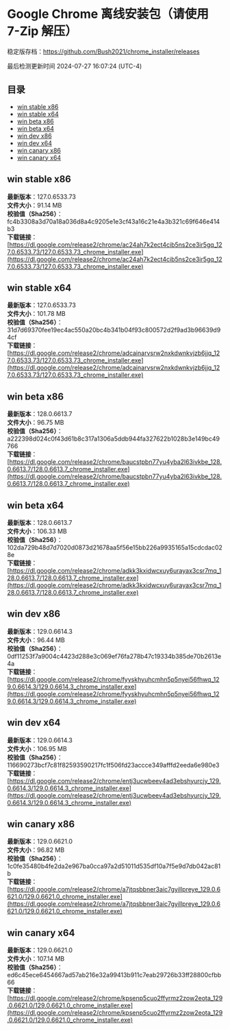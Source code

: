 # Google Chrome 离线安装包（请使用 7-Zip 解压）
稳定版存档：<https://github.com/Bush2021/chrome_installer/releases>

最后检测更新时间
2024-07-27 16:07:24 (UTC-4)


## 目录
* [win stable x86](https://github.com/Bush2021/chrome_installer?tab=readme-ov-file#win-stable-x86)
* [win stable x64](https://github.com/Bush2021/chrome_installer?tab=readme-ov-file#win-stable-x64)
* [win beta x86](https://github.com/Bush2021/chrome_installer?tab=readme-ov-file#win-beta-x86)
* [win beta x64](https://github.com/Bush2021/chrome_installer?tab=readme-ov-file#win-beta-x64)
* [win dev x86](https://github.com/Bush2021/chrome_installer?tab=readme-ov-file#win-dev-x86)
* [win dev x64](https://github.com/Bush2021/chrome_installer?tab=readme-ov-file#win-dev-x64)
* [win canary x86](https://github.com/Bush2021/chrome_installer?tab=readme-ov-file#win-canary-x86)
* [win canary x64](https://github.com/Bush2021/chrome_installer?tab=readme-ov-file#win-canary-x64)

## win stable x86
**最新版本**：127.0.6533.73  
**文件大小**：91.14 MB  
**校验值（Sha256）**：fc4b3308a3d70a18a036d8a4c9205e1e3cf43a16c21e4a3b321c69f646e414b3  
**下载链接**：[https://dl.google.com/release2/chrome/ac24ah7k2ect4cib5ns2ce3ir5gq_127.0.6533.73/127.0.6533.73_chrome_installer.exe](https://dl.google.com/release2/chrome/ac24ah7k2ect4cib5ns2ce3ir5gq_127.0.6533.73/127.0.6533.73_chrome_installer.exe)  

## win stable x64
**最新版本**：127.0.6533.73  
**文件大小**：101.78 MB  
**校验值（Sha256）**：31d7d69370fee19ec4ac550a20bc4b341b04f93c800572d2f9ad3b96639d94cf  
**下载链接**：[https://dl.google.com/release2/chrome/adcainarvsrw2nxkdwnkvjzb6jjq_127.0.6533.73/127.0.6533.73_chrome_installer.exe](https://dl.google.com/release2/chrome/adcainarvsrw2nxkdwnkvjzb6jjq_127.0.6533.73/127.0.6533.73_chrome_installer.exe)  

## win beta x86
**最新版本**：128.0.6613.7  
**文件大小**：96.75 MB  
**校验值（Sha256）**：a222398d024c0f43d61b8c317a1306a5ddb944fa327622b1028b3e149bc49766  
**下载链接**：[https://dl.google.com/release2/chrome/baucstpbn77yu4yba2l63ivkbe_128.0.6613.7/128.0.6613.7_chrome_installer.exe](https://dl.google.com/release2/chrome/baucstpbn77yu4yba2l63ivkbe_128.0.6613.7/128.0.6613.7_chrome_installer.exe)  

## win beta x64
**最新版本**：128.0.6613.7  
**文件大小**：106.33 MB  
**校验值（Sha256）**：102da729b48d7d7020d0873d21678aa5f56e15bb226a9935165a15cdcdac028e  
**下载链接**：[https://dl.google.com/release2/chrome/adkk3kxidwcxuy6urayax3csr7mq_128.0.6613.7/128.0.6613.7_chrome_installer.exe](https://dl.google.com/release2/chrome/adkk3kxidwcxuy6urayax3csr7mq_128.0.6613.7/128.0.6613.7_chrome_installer.exe)  

## win dev x86
**最新版本**：129.0.6614.3  
**文件大小**：96.44 MB  
**校验值（Sha256）**：0df11253f7a9004c4423d288e3c069ef76fa278b47c19334b385de70b2613e4a  
**下载链接**：[https://dl.google.com/release2/chrome/fyyskhyuhcmhn5p5nyei56fhwq_129.0.6614.3/129.0.6614.3_chrome_installer.exe](https://dl.google.com/release2/chrome/fyyskhyuhcmhn5p5nyei56fhwq_129.0.6614.3/129.0.6614.3_chrome_installer.exe)  

## win dev x64
**最新版本**：129.0.6614.3  
**文件大小**：106.95 MB  
**校验值（Sha256）**：116690273bcf7c81f82593590217fc1f506fd23accce349afffd2eeda6e980e3  
**下载链接**：[https://dl.google.com/release2/chrome/entj3ucwbeev4ad3ebshyurcjy_129.0.6614.3/129.0.6614.3_chrome_installer.exe](https://dl.google.com/release2/chrome/entj3ucwbeev4ad3ebshyurcjy_129.0.6614.3/129.0.6614.3_chrome_installer.exe)  

## win canary x86
**最新版本**：129.0.6621.0  
**文件大小**：96.82 MB  
**校验值（Sha256）**：1c0fe35480b4fe2da2e967ba0cca97a2d51011d535df10a7f5e9d7db042ac81b  
**下载链接**：[https://dl.google.com/release2/chrome/a7jtqsbbner3aic7gyillpreye_129.0.6621.0/129.0.6621.0_chrome_installer.exe](https://dl.google.com/release2/chrome/a7jtqsbbner3aic7gyillpreye_129.0.6621.0/129.0.6621.0_chrome_installer.exe)  

## win canary x64
**最新版本**：129.0.6621.0  
**文件大小**：107.14 MB  
**校验值（Sha256）**：ed6c45ece6454667ad57ab216e32a99413b911c7eab29726b33ff28800cfbb66  
**下载链接**：[https://dl.google.com/release2/chrome/kpsenp5cuo2ffyrmz2zow2eota_129.0.6621.0/129.0.6621.0_chrome_installer.exe](https://dl.google.com/release2/chrome/kpsenp5cuo2ffyrmz2zow2eota_129.0.6621.0/129.0.6621.0_chrome_installer.exe)  

